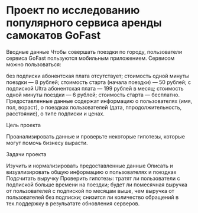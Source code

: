 # Проект по исследованию популярного сервиса аренды самокатов GoFast
Вводные данные
Чтобы совершать поездки по городу, пользователи сервиса GoFast пользуются мобильным приложением. Сервисом можно пользоваться:

без подписки абонентская плата отсутствует; стоимость одной минуты поездки — 8 рублей; стоимость старта (начала поездки) — 50 рублей;
с подпиской Ultra абонентская плата — 199 рублей в месяц; стоимость одной минуты поездки — 6 рублей; стоимость старта — бесплатно.
Предоставленные данные содержат информацию о пользователях (имя, пол, вораст), о поездках пользователей (дата, ппродолжительность, расстояние), о типе подписки и ценах.

Цель проекта

Проанализировать данные и проверьте некоторые гипотезы, которые могут помочь бизнесу вырасти.

Задачи проекта

Изучить и нормализировать предоставленные данные
Описать и визуализировать общую информацию о пользователях и поездках
Подсчитать выручку
Проверить гипотезы: тратят ли пользователи с подпиской больше времени на поездки; будет ли помесячная выручка от пользователей с подпиской по месяцам выше, чем выручка от пользователей без подписки; снизится ли количество обращений в тех.поддержку в резульатате обновления серверов.
